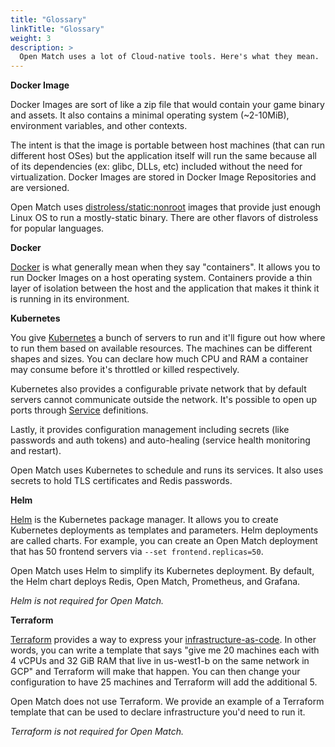 ```yaml
---
title: "Glossary"
linkTitle: "Glossary"
weight: 3
description: >
  Open Match uses a lot of Cloud-native tools. Here's what they mean.
---
```


**Docker Image**

Docker Images are sort of like a zip file that would contain your game binary and assets.
It also contains a minimal operating system (~2-10MiB), environment variables, and other contexts.

The intent is that the image is portable between host machines (that can run different host OSes)
but the application itself will run the same because all of its dependencies (ex: glibc, DLLs, etc)
included without the need for virtualization. Docker Images are stored in Docker Image
Repositories and are versioned.

Open Match uses [distroless/static:nonroot](https://github.com/GoogleContainerTools/distroless)
images that provide just enough Linux OS to run a mostly-static binary. There are other flavors
of distroless for popular languages.

**Docker**

[Docker](https://docs.docker.com/engine/docker-overview/) is what generally mean when they say
"containers". It allows you to run Docker Images on a host operating system. Containers provide
a thin layer of isolation between the host and the application that makes it think it is running
in its environment.

**Kubernetes**

You give [Kubernetes](https://kubernetes.io/docs/concepts/overview/what-is-kubernetes/)
a bunch of servers to run and it'll figure out how where to run them based on available
resources. The machines can be different shapes and sizes. You can declare how much CPU
and RAM a container may consume before it's throttled or killed respectively.

Kubernetes also provides a configurable private network that by default servers cannot
communicate outside the network. It's possible to open up ports through
[Service](https://kubernetes.io/docs/concepts/services-networking/service/) definitions.

Lastly, it provides configuration management including secrets
(like passwords and auth tokens) and auto-healing (service health monitoring and restart).

Open Match uses Kubernetes to schedule and runs its services. It also uses secrets to
hold TLS certificates and Redis passwords.

**Helm**

[Helm](https://helm.sh/) is the Kubernetes package manager. It allows you to create
Kubernetes deployments as templates and parameters. Helm deployments are called charts.
For example, you can create an Open Match deployment that has 50 frontend servers via
`--set frontend.replicas=50`.

Open Match uses Helm to simplify its Kubernetes deployment. By default, the Helm chart
deploys Redis, Open Match, Prometheus, and Grafana.

_Helm is not required for Open Match._

**Terraform**

[Terraform](https://www.terraform.io/intro/index.html#what-is-terraform-) provides
a way to express your
[infrastructure-as-code](https://en.wikipedia.org/wiki/Infrastructure_as_code).
In other words, you can write a template that says "give me 20 machines each with
4 vCPUs and 32 GiB RAM that live in us-west1-b on the same network in GCP" and
Terraform will make that happen. You can then change your configuration to have 25
machines and Terraform will add the additional 5.

Open Match does not use Terraform. We provide an example of a Terraform template that
can be used to declare infrastructure you'd need to run it.

_Terraform is not required for Open Match._
